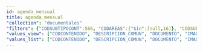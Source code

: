 ```yaml
---
id: agenda_mensual
title: agenda_mensual
"collection": "documentales"
"filters": {"CODSUBTIPOCONT":586, "CODAREAS":{"$in":[null,16]}, "CODSUBAREAS":{"$in":[null,144]}}
"values_view": ["CODCONTENIDO", "DESCRIPCION_COMUN", "DOCUMENTO", "IMAGEN", "PALABRAS_CLAVE", "TITULO"]
"values_list": ["CODCONTENIDO", "DESCRIPCION_COMUN", "DOCUMENTO", "IMAGEN", "PALABRAS_CLAVE", "TITULO"]
---
```

<div class="row">
    <div flex="100" layout="column" layout-gt-sm="row" class="large-10 large-offset-1 columns">
        <app-accordion flex="100" flex-gt-sm="25"></app-accordion>
        <app-paginator-browser flex="100" flex-gt-sm="75" layout="column">
            <div flex="100" ng-class="{'end': $last}" ng-repeat="card in elements()">
                <app-card-document item="card" prefix="node.href"></app-card-document>
            </div>
        </app-paginator-browser>
    </div>
</div>
